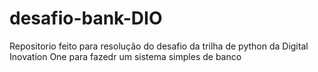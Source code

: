 # desafio-bank-DIO
Repositorio feito para resolução do desafio da trilha de python da Digital Inovation One para fazedr um sistema simples de banco

